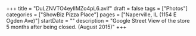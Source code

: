 +++
title = "DuLZNVTO4eylIMZo4pL6.avif"
draft = false
tags = ["Photos"]
categories = ["ShowBiz Pizza Place"]
pages = ["Naperville, IL (1154 E Ogden Ave)"]
startDate = ""
description = "Google Street View of the store 5 months after being closed. (August 2015)"
+++
